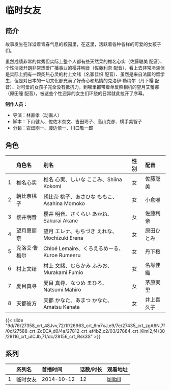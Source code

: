 # 临时女友


## 简介

故事发生在洋溢着青春气息的校园里，在这里，活跃着各种各样的可爱的女孩子们。  

虽然成绩非常的优秀但实际上整个人都有些天然呆的椎名心实（佐藤聪美 配音）、个性活泼开朗非常热爱广播事业的樱井明音（佐藤利奈 配音）、看上去非常冷淡但是实际上拥有一颗炙热心灵的村上文绪（名冢佳织 配音）、虽然是来自法国的留学生，但是对日本的一切文化都充满了好奇心和热情的克洛伊·勒梅尔（丹下樱 配音）、对可爱的女孩子完全没有抵抗力，到哪里都带着单反照相机的望月艾蕾娜（原田瞳 配音），被这些个性迥异的女生们环绕的日常就此拉开了序幕。

**制作人员：**
- 导演：林直孝（动画人）
- 脚本：下山健人、佐佐木奈文、吉田玲子、高山克彦、横手美智子
- 分镜：岩畑刚一、渡边慎一、川口敬一郎

## 角色

|     |   角色名   |   别名  | 性别 |  配音  |
|:--- |:------  |:----      |:---  |:--   |
| 1 | 椎名心实 | 椎名 心実、しいな ここみ、Shiina Kokomi | 女 | 佐藤聡美 |
| 2 | 朝比奈桃子 | 朝比奈 桃子、あさひな ももこ、Asahina Momoko | 女 | 小倉唯 |
| 3 | 樱井明音 | 櫻井 明音、さくらい あかね、Sakurai Akane | 女 | 佐藤利奈 |
| 4 | 望月惠丽奈 | 望月 エレナ、もちづき えれな、Mochizuki Erena | 女 | 原田ひとみ |
| 5 | 克洛艾·鲁梅尔 | Chloé Lemaire、くろえるめーる、Kuroe Rumeeru | 女 | 丹下桜 |
| 6 | 村上文绪 | 村上 文緒、むらかみ ふみお、Murakami Fumio | 女 | 名塚佳織 |
| 7 | 夏目真寻 | 夏目 真尋、なつめ まひろ、Natsumi Mahiro | 女 | 茅原実里 |
| 8 | 天都彼方 | 天都 かなた、あまつ かなた、Amatsu Kanata | 女 | 井上喜久子 |

{{< slide "9d/76/27358_crt_48Jvv,72/1f/26963_crt_6m7xJ,e9/7e/27435_crt_zgA6N,7f/0d/27588_crt_ZcECA,d0/4a/27812_crt_ef4bZ,c2/03/27884_crt_Klml2,f4/30/28116_crt_uICJb,71/dc/28156_crt_Rsk3S" >}}

## 系列

|     |   系列名   |   首播时间  | 话数/时长  | 观看地址 |
|:---  |:------    |:----      |:---       |:---  |
| 1 | 临时女友 | 2014-10-12 | 12 | [bilibili](https://www.bilibili.com/video/BV1Jx411P7PM)  |



